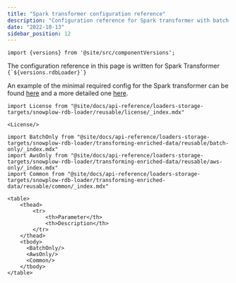 ```yaml
---
title: "Spark transformer configuration reference"
description: "Configuration reference for Spark transformer with batch processing settings, deduplication options, and output format configurations for EMR deployments."
date: "2022-10-13"
sidebar_position: 12
---
```


```mdx-code-block
import {versions} from '@site/src/componentVersions';
```

<p>The configuration reference in this page is written for Spark Transformer <code>{`${versions.rdbLoader}`}</code></p>

An example of the minimal required config for the Spark transformer can be found [here](https://github.com/snowplow/snowplow-rdb-loader/tree/master/config/transformer/aws/transformer.batch.config.minimal.hocon) and a more detailed one [here](https://github.com/snowplow/snowplow-rdb-loader/tree/master/config/transformer/aws/transformer.batch.config.reference.hocon).

```mdx-code-block
import License from "@site/docs/api-reference/loaders-storage-targets/snowplow-rdb-loader/reusable/license/_index.mdx"

<License/>
```

```mdx-code-block
import BatchOnly from "@site/docs/api-reference/loaders-storage-targets/snowplow-rdb-loader/transforming-enriched-data/reusable/batch-only/_index.mdx"
import AwsOnly from "@site/docs/api-reference/loaders-storage-targets/snowplow-rdb-loader/transforming-enriched-data/reusable/aws-only/_index.mdx"
import Common from "@site/docs/api-reference/loaders-storage-targets/snowplow-rdb-loader/transforming-enriched-data/reusable/common/_index.mdx"

<table>
    <thead>
        <tr>
            <th>Parameter</th>
            <th>Description</th>
        </tr>
    </thead>
    <tbody>
      <BatchOnly/>
      <AwsOnly/>
      <Common/>
    </tbody>
</table>
```
